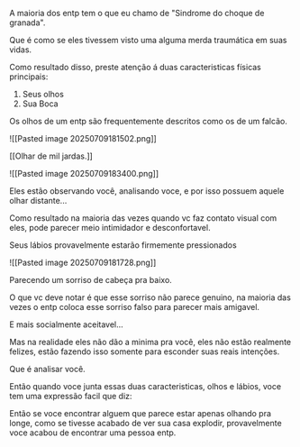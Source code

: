 A maioria dos entp tem o que eu chamo de "Sindrome do choque de granada".

Que é como se eles tivessem visto uma alguma merda traumática em suas vidas. 

Como resultado disso, preste atenção á duas caracteristicas físicas principais: 
1. Seus olhos 
2. Sua Boca 

Os olhos de um entp são frequentemente descritos como os de um falcão. 

![[Pasted image 20250709181502.png]]

[[Olhar de mil jardas.]]

![[Pasted image 20250709183400.png]]

Eles estão observando você, analisando voce, e por isso possuem aquele olhar distante...

Como resultado na maioria das vezes quando vc faz contato visual com eles, pode parecer meio intimidador e desconfortavel. 

Seus lábios provavelmente estarão firmemente pressionados

![[Pasted image 20250709181728.png]]

 Parecendo um sorriso de cabeça pra baixo. 
 
 O que vc deve notar é que esse sorriso não parece genuino, na maioria das vezes o entp coloca esse sorriso falso para parecer mais amigavel. 

E mais socialmente aceitavel... 

Mas na realidade eles não dão a minima pra você, eles não estão realmente felizes, estão fazendo isso somente para esconder suas reais intenções. 

Que é analisar você. 

Então quando voce junta essas duas caracteristicas, olhos e lábios, voce tem uma expressão facil que diz: 

Então se voce encontrar alguem que parece estar apenas olhando pra longe, como se tivesse acabado de ver sua casa explodir, provavelmente voce acabou de encontrar uma pessoa entp. 


